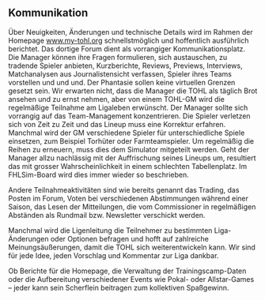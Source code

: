 ## Kommunikation
Über Neuigkeiten, Änderungen und technische Details wird im Rahmen der Homepage www.my-tohl.org schnellstmöglich und hoffentlich ausführlich berichtet. Das dortige Forum dient als vorrangiger Kommunikationsplatz. Die Manager können ihre Fragen formulieren, sich austauschen, zu tradende Spieler anbieten, Kurzberichte, Reviews, Previews, Interviews, Matchanalysen aus Journalistensicht verfassen, Spieler ihres Teams vorstellen und und und. Der Phantasie sollen keine virtuellen Grenzen gesetzt sein. Wir erwarten nicht, dass die Manager die TOHL als täglich Brot ansehen und zu ernst nehmen, aber von einem TOHL-GM wird die regelmäßige Teilnahme am Ligaleben erwünscht. Der Manager sollte sich vorrangig auf das Team-Management konzentrieren. Die Spieler verletzen sich von Zeit zu Zeit und das Lineup muss eine Korrektur erfahren. Manchmal wird der GM verschiedene Spieler für unterschiedliche Spiele einsetzen, zum Beispiel Torhüter oder Farmteamspieler. Um regelmäßig die Reihen zu erneuern, muss dies dem Simulator mitgeteilt werden. Geht der Manager allzu nachlässig mit der Auffrischung seines Lineups um, resultiert das mit grosser Wahrscheinlichkeit in einem schlechten Tabellenplatz. Im FHLSim-Board wird dies immer wieder so beschrieben.

Andere Teilnahmeaktivitäten sind wie bereits genannt das Trading, das Posten im Forum, Voten bei verschiedenen Abstimmungen während einer Saison, das Lesen der Mitteilungen, die vom Commissioner in regelmäßigen Abständen als Rundmail bzw. Newsletter verschickt werden.

Manchmal wird die Ligenleitung die Teilnehmer zu bestimmten Liga-Änderungen oder Optionen befragen und hofft auf zahlreiche Meinungsäußerungen, damit die TOHL sich weiterentwickeln kann. Wir sind für jede Idee, jeden Vorschlag und Kommentar zur Liga dankbar.

Ob Berichte für die Homepage, die Verwaltung der Trainingscamp-Daten oder die Aufbereitung verschiedener Events wie Pokal- oder Allstar-Games – jeder kann sein Scherflein beitragen zum kollektiven Spaßgewinn.
